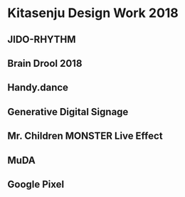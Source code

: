 # Kitasenju Design Work 2018

## JIDO-RHYTHM

## Brain Drool 2018

## Handy.dance

## Generative Digital Signage

## Mr. Children MONSTER Live Effect

## MuDA

## Google Pixel
